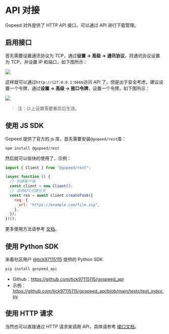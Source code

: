 # API 对接

Gopeed 对外提供了 HTTP API 接口，可以通过 API 进行下载管理。

## 启用接口

首先需要设置通讯协议为 TCP，通过**设置 -> 高级 -> 通讯协议**，将通讯协议设置为 TCP，并设置 IP 和端口，如下图所示：

![](/images/dev/set-port.png)

这样就可以通过`http://127.0.0.1:6666`访问 API 了，但是出于安全考虑，建议设置一个令牌，通过**设置 -> 高级 -> 接口令牌**，设置一个令牌，如下图所示：

![](/images/dev/set-token.png)

> 注：以上设置需要重启后生效。

## 使用 JS SDK

Gopeed 提供了官方的 js 库，首先需要安装`@gopeed/rest`库：

```
npm install @gopeed/rest
```

然后就可以愉快的使用了，示例：

```js
import { Client } from "@gopeed/rest";

(async function () {
  // 创建客户端
  const client = new Client();
  // 调用API创建任务
  const res = await client.createTask({
    req: {
      url: "https://example.com/file.zip",
    },
  });
})();
```

更多使用方法请参考 [文档](https://docs.gopeed.com/site/reference/classes/_gopeed_rest.Client.html)。

## 使用 Python SDK

来着社区用户 [@tick97115115](https://github.com/tick97115115) 提供的 Python SDK.

```bash
pip install gospeed_api
```

- Github：https://github.com/tick97115115/gospeed_api
- 示例：https://github.com/tick97115115/gospeed_api/blob/main/tests/test_index.py

## 使用 HTTP 请求

当然也可以直接通过 HTTP 请求来调用 API，具体请参考 [接口文档](https://docs.gopeed.com/site/openapi/index.html)。
